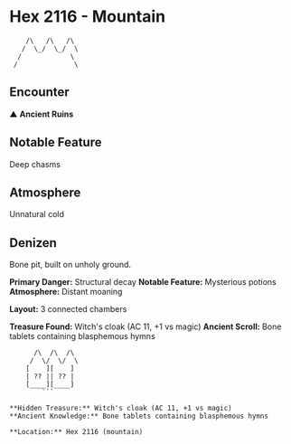 # Hex 2116 - Mountain
```
    /\   /\   /\
   /  \_/  \_/  \
  /            \
 /              \
```

## Encounter

▲ **Ancient Ruins**

## Notable Feature

Deep chasms

## Atmosphere

Unnatural cold

## Denizen

Bone pit, built on unholy ground.

**Primary Danger:** Structural decay
**Notable Feature:** Mysterious potions
**Atmosphere:** Distant moaning

**Layout:** 3 connected chambers

**Treasure Found:** Witch's cloak (AC 11, +1 vs magic)
**Ancient Scroll:** Bone tablets containing blasphemous hymns


```
      /\  /\  /\
     /  \/  \/  \
    [    ][    ]
    | ?? || ?? |
    [____][____]
        ```

**Hidden Treasure:** Witch's cloak (AC 11, +1 vs magic)
**Ancient Knowledge:** Bone tablets containing blasphemous hymns

**Location:** Hex 2116 (mountain)
